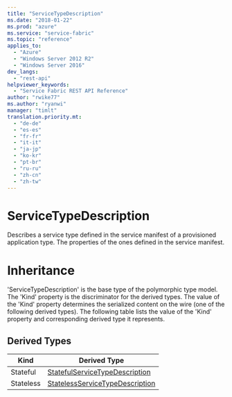 ```yaml
---
title: "ServiceTypeDescription"
ms.date: "2018-01-22"
ms.prod: "azure"
ms.service: "service-fabric"
ms.topic: "reference"
applies_to: 
  - "Azure"
  - "Windows Server 2012 R2"
  - "Windows Server 2016"
dev_langs: 
  - "rest-api"
helpviewer_keywords: 
  - "Service Fabric REST API Reference"
author: "rwike77"
ms.author: "ryanwi"
manager: "timlt"
translation.priority.mt: 
  - "de-de"
  - "es-es"
  - "fr-fr"
  - "it-it"
  - "ja-jp"
  - "ko-kr"
  - "pt-br"
  - "ru-ru"
  - "zh-cn"
  - "zh-tw"
---
```

# ServiceTypeDescription

Describes a service type defined in the service manifest of a provisioned application type. The properties of the ones defined in the service manifest.
# Inheritance

'ServiceTypeDescription' is the base type of the polymorphic type model. The 'Kind' property is the discriminator for the derived types. The value of the 'Kind' property determines the serialized content on the wire (one of the following derived types). The following table lists the value of the 'Kind' property and corresponding derived type it represents.

## Derived Types

| Kind | Derived Type |
| --- | --- | 
| Stateful | [StatefulServiceTypeDescription](sfclient-v61-model-statefulservicetypedescription.md) |
| Stateless | [StatelessServiceTypeDescription](sfclient-v61-model-statelessservicetypedescription.md) |

